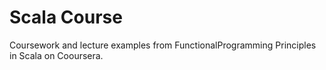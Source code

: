 Scala Course
=============
Coursework and lecture examples from FunctionalProgramming Principles in Scala
on Cooursera.
